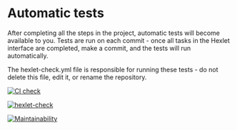 # Automatic tests

After completing all the steps in the project, automatic tests will become available to you. Tests are run on each commit - once all tasks in the Hexlet interface are completed, make a commit, and the tests will run automatically.

The hexlet-check.yml file is responsible for running these tests - do not delete this file, edit it, or rename the repository.

[![CI check](https://github.com/gordienkoas/python-project-50/actions/workflows/pyci.yml/badge.svg)](https://github.com/gordienkoas/python-project-50/actions/workflows/pyci.yml)

[![hexlet-check](https://github.com/gordienkoas/python-project-50/actions/workflows/hexlet-check.yml/badge.svg)](https://github.com/gordienkoas/python-project-50/actions/workflows/hexlet-check.yml)

[![Maintainability](https://api.codeclimate.com/v1/badges/8a0d61df77390d5df8a6/maintainability)](https://codeclimate.com/github/gordienkoas/python-project-50/maintainability)
